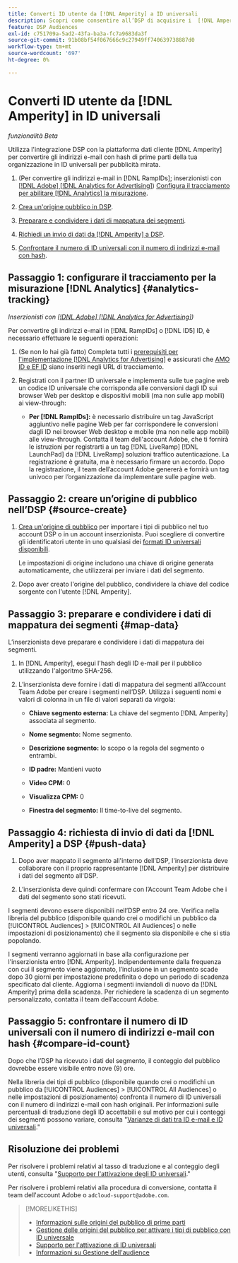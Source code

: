 ```yaml
---
title: Converti ID utente da [!DNL Amperity] a ID universali
description: Scopri come consentire all’DSP di acquisire i  [!DNL Amperity]  segmenti di prime parti.
feature: DSP Audiences
exl-id: c751709a-5ad2-43fa-ba3a-fc7a9683da3f
source-git-commit: 91b08bf54f067666c9c27949ff740639738887d0
workflow-type: tm+mt
source-wordcount: '697'
ht-degree: 0%

---
```


# Converti ID utente da [!DNL Amperity] in ID universali

*funzionalità Beta*

Utilizza l&#39;integrazione DSP con la piattaforma dati cliente [!DNL Amperity] per convertire gli indirizzi e-mail con hash di prime parti della tua organizzazione in ID universali per pubblicità mirata.

1. (Per convertire gli indirizzi e-mail in [!DNL RampIDs]<!-- or [!DNL ID5] IDs -->; inserzionisti con [[!DNL Adobe] [!DNL Analytics for Advertising]](/help/integrations/analytics/overview.md)) [Configura il tracciamento per abilitare [!DNL Analytics] la misurazione](#analytics-tracking).

1. [Crea un&#39;origine pubblico in DSP](#source-create).

1. [Preparare e condividere i dati di mappatura dei segmenti](#map-data).

1. [Richiedi un invio di dati da [!DNL Amperity] a DSP](#push-data).

1. [Confrontare il numero di ID universali con il numero di indirizzi e-mail con hash](#compare-id-count).

## Passaggio 1: configurare il tracciamento per la misurazione [!DNL Analytics] {#analytics-tracking}

*Inserzionisti con [[!DNL Adobe] [!DNL Analytics for Advertising]](/help/integrations/analytics/overview.md))*

Per convertire gli indirizzi e-mail in [!DNL RampIDs] o [!DNL ID5] ID, è necessario effettuare le seguenti operazioni:

1. (Se non lo hai già fatto) Completa tutti i [prerequisiti per l&#39;implementazione [!DNL Analytics for Advertising]](/help/integrations/analytics/prerequisites.md) e assicurati che [AMO ID e EF ID](/help/integrations/analytics/ids.md) siano inseriti negli URL di tracciamento.

1. Registrati con il partner ID universale e implementa sulle tue pagine web un codice ID universale che corrisponda alle conversioni dagli ID sui browser Web per desktop e dispositivi mobili (ma non sulle app mobili) ai view-through:

   * **Per [!DNL RampIDs]:** è necessario distribuire un tag JavaScript aggiuntivo nelle pagine Web per far corrispondere le conversioni dagli ID nei browser Web desktop e mobile (ma non nelle app mobili) alle view-through. Contatta il team dell&#39;account Adobe, che ti fornirà le istruzioni per registrarti a un tag [!DNL LiveRamp] [!DNL LaunchPad] da [!DNL LiveRamp] soluzioni traffico autenticazione. La registrazione è gratuita, ma è necessario firmare un accordo. Dopo la registrazione, il team dell’account Adobe genererà e fornirà un tag univoco per l’organizzazione da implementare sulle pagine web.

## Passaggio 2: creare un’origine di pubblico nell’DSP {#source-create}

1. [Crea un&#39;origine di pubblico](source-manage.md) per importare i tipi di pubblico nel tuo account DSP o in un account inserzionista. Puoi scegliere di convertire gli identificatori utente in uno qualsiasi dei [formati ID universali disponibili](source-about.md).

   Le impostazioni di origine includono una chiave di origine generata automaticamente, che utilizzerai per inviare i dati del segmento.

1. Dopo aver creato l&#39;origine del pubblico, condividere la chiave del codice sorgente con l&#39;utente [!DNL Amperity].

## Passaggio 3: preparare e condividere i dati di mappatura dei segmenti {#map-data}

L’inserzionista deve preparare e condividere i dati di mappatura dei segmenti.

1. In [!DNL Amperity], esegui l&#39;hash degli ID e-mail per il pubblico utilizzando l&#39;algoritmo SHA-256.

1. L’inserzionista deve fornire i dati di mappatura dei segmenti all’Account Team Adobe per creare i segmenti nell’DSP. Utilizza i seguenti nomi e valori di colonna in un file di valori separati da virgola:

   * **Chiave segmento esterna:** La chiave del segmento [!DNL Amperity] associata al segmento.

   * **Nome segmento:** Nome segmento.

   * **Descrizione segmento:** lo scopo o la regola del segmento o entrambi.

   * **ID padre:** Mantieni vuoto

   * **Video CPM:** 0

   * **Visualizza CPM:** 0

   * **Finestra del segmento:** Il time-to-live del segmento.

## Passaggio 4: richiesta di invio di dati da [!DNL Amperity] a DSP {#push-data}

1. Dopo aver mappato il segmento all&#39;interno dell&#39;DSP, l&#39;inserzionista deve collaborare con il proprio rappresentante [!DNL Amperity] per distribuire i dati del segmento all&#39;DSP.

1. L’inserzionista deve quindi confermare con l’Account Team Adobe che i dati del segmento sono stati ricevuti.

I segmenti devono essere disponibili nell’DSP entro 24 ore. Verifica nella libreria del pubblico (disponibile quando crei o modifichi un pubblico da [!UICONTROL Audiences] > [!UICONTROL All Audiences] o nelle impostazioni di posizionamento) che il segmento sia disponibile e che si stia popolando.

I segmenti verranno aggiornati in base alla configurazione per l&#39;inserzionista entro [!DNL Amperity]. Indipendentemente dalla frequenza con cui il segmento viene aggiornato, l’inclusione in un segmento scade dopo 30 giorni per impostazione predefinita o dopo un periodo di scadenza specificato dal cliente. Aggiorna i segmenti inviandoli di nuovo da [!DNL Amperity] prima della scadenza. Per richiedere la scadenza di un segmento personalizzato, contatta il team dell’account Adobe.

## Passaggio 5: confrontare il numero di ID universali con il numero di indirizzi e-mail con hash {#compare-id-count}

Dopo che l’DSP ha ricevuto i dati del segmento, il conteggio del pubblico dovrebbe essere visibile entro nove (9) ore.

Nella libreria dei tipi di pubblico (disponibile quando crei o modifichi un pubblico da [!UICONTROL Audiences] > [!UICONTROL All Audiences] o nelle impostazioni di posizionamento) confronta il numero di ID universali con il numero di indirizzi e-mail con hash originali. Per informazioni sulle percentuali di traduzione degli ID accettabili e sul motivo per cui i conteggi dei segmenti possono variare, consulta &quot;[Varianze di dati tra ID e-mail e ID universali](#universal-ids-data-variances).&quot;

## Risoluzione dei problemi

Per risolvere i problemi relativi al tasso di traduzione e al conteggio degli utenti, consulta &quot;[Supporto per l&#39;attivazione degli ID universali](/help/dsp/audiences/universal-ids.md).&quot;

Per risolvere i problemi relativi alla procedura di conversione, contatta il team dell&#39;account Adobe o `adcloud-support@adobe.com`.

>[!MORELIKETHIS]
>
>* [Informazioni sulle origini del pubblico di prime parti](/help/dsp/audiences/sources/source-about.md)
>* [Gestione delle origini del pubblico per attivare i tipi di pubblico con ID universale](source-manage.md)
>* [Supporto per l&#39;attivazione di ID universali](/help/dsp/audiences/universal-ids.md)
>* [Informazioni su Gestione dell&#39;audience](/help/dsp/audiences/audience-about.md)
